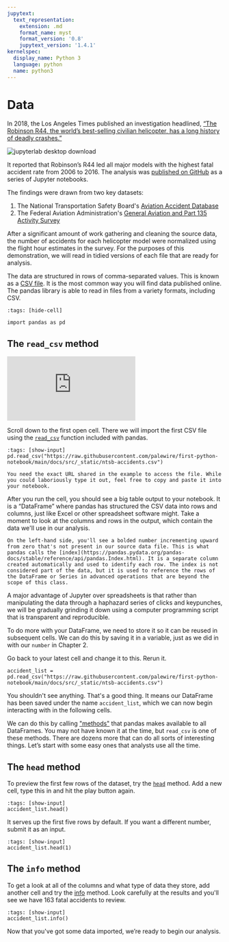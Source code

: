 ```yaml
---
jupytext:
  text_representation:
    extension: .md
    format_name: myst
    format_version: '0.8'
    jupytext_version: '1.4.1'
kernelspec:
  display_name: Python 3
  language: python
  name: python3
---
```


# Data

In 2018, the Los Angeles Times published an investigation headlined, [“The Robinson R44, the world’s best-selling civilian helicopter, has a long history of deadly crashes.”](https://www.latimes.com/projects/la-me-robinson-helicopters/)

![jupyterlab desktop download](/_static/R44-story.png)

It reported that Robinson’s R44 led all major models with the highest fatal accident rate from 2006 to 2016. The analysis was [published on GitHub](https://github.com/datadesk/helicopter-accident-analysis) as a series of Jupyter notebooks.

The findings were drawn from two key datasets:

1. The National Transportation Safety Board's [Aviation Accident Database](https://www.ntsb.gov/_layouts/ntsb.aviation/index.aspx)
2. The Federal Aviation Administration's [General Aviation and Part 135 Activity Survey](https://www.faa.gov/data_research/aviation_data_statistics/general_aviation/)

After a significant amount of work gathering and cleaning the source data, the number of accidents for each helicopter model were normalized using the flight hour estimates in the survey. For the purposes of this demonstration, we will read in tidied versions of each file that are ready for analysis.

The data are structured in rows of comma-separated values. This is known as a [CSV file](https://en.wikipedia.org/wiki/Comma-separated\_values). It is the most common way you will find data published online. The pandas library is able to read in files from a variety formats, including CSV.

```{code-cell}
:tags: [hide-cell]

import pandas as pd
```

## The `read_csv` method

<div class="responsive-iframe-container">
    <iframe class="responsive-iframe" src="https://www.youtube.com/embed/XWqRkIx-BzQ?si=tXxS-F_KdzOIbp1F" title="YouTube video player" frameborder="0" allow="accelerometer; autoplay; clipboard-write; encrypted-media; gyroscope; picture-in-picture; web-share" referrerpolicy="strict-origin-when-cross-origin" allowfullscreen></iframe>
</div>

Scroll down to the first open cell. There we will import the first CSV file using the [`read_csv`](http://pandas.pydata.org/pandas-docs/stable/generated/pandas.read_csv.html) function included with pandas.

```{code-cell}
:tags: [show-input]
pd.read_csv("https://raw.githubusercontent.com/palewire/first-python-notebook/main/docs/src/_static/ntsb-accidents.csv")
```

```{warning}
You need the exact URL shared in the example to access the file. While you could laboriously type it out, feel free to copy and paste it into your notebook.
```

After you run the cell, you should see a big table output to your notebook. It is a “DataFrame” where pandas has structured the CSV data into rows and columns, just like Excel or other spreadsheet software might. Take a moment to look at the columns and rows in the output, which contain the data we'll use in our analysis.

```{note}
On the left-hand side, you'll see a bolded number incrementing upward from zero that's not present in our source data file. This is what pandas calls the [index](https://pandas.pydata.org/pandas-docs/stable/reference/api/pandas.Index.html). It is a separate column created automatically and used to identify each row. The index is not considered part of the data, but it is used to reference the rows of the DataFrame or Series in advanced operations that are beyond the scope of this class.
```

A major advantage of Jupyter over spreadsheets is that rather than manipulating the data through a haphazard series of clicks and keypunches, we will be gradually grinding it down using a computer programming script that is transparent and reproducible.

To do more with your DataFrame, we need to store it so it can be reused in subsequent cells. We can do this by saving it in a variable, just as we did in with our `number` in Chapter 2.

Go back to your latest cell and change it to this. Rerun it.

```{code-cell}
accident_list = pd.read_csv("https://raw.githubusercontent.com/palewire/first-python-notebook/main/docs/src/_static/ntsb-accidents.csv")
```

You shouldn't see anything. That's a good thing. It means our DataFrame has been saved under the name `accident_list`, which we can now begin interacting with in the following cells.

We can do this by calling ["methods"](https://en.wikipedia.org/wiki/Method_(computer_programming)) that pandas makes available to all DataFrames. You may not have known it at the time, but `read_csv` is one of these methods. There are dozens more that can do all sorts of interesting things. Let’s start with some easy ones that analysts use all the time.

## The `head` method

To preview the first few rows of the dataset, try the [`head`](http://pandas.pydata.org/pandas-docs/stable/generated/pandas.DataFrame.head.html) method. Add a new cell, type this in and hit the play button again.

```{code-cell}
:tags: [show-input]
accident_list.head()
```

It serves up the first five rows by default. If you want a different number, submit it as an input.

```{code-cell}
:tags: [show-input]
accident_list.head(1)
```

## The `info` method

To get a look at all of the columns and what type of data they store, add another cell and try the [info](http://pandas.pydata.org/pandas-docs/stable/generated/pandas.DataFrame.info.html) method. Look carefully at the results and you'll see we have 163 fatal accidents to review.

```{code-cell}
:tags: [show-input]
accident_list.info()
```

Now that you've got some data imported, we’re ready to begin our analysis.
